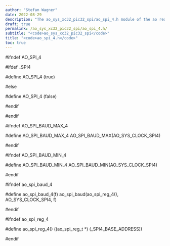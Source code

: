 ```yaml
---
author: "Stefan Wagner"
date: 2022-08-29
description: "The ao_sys_xc32_pic32_spi/ao_spi_4.h module of the ao real-time operating system."
draft: true
permalink: /ao_sys_xc32_pic32_spi/ao_spi_4.h/ 
subtitle: "<code>ao_sys_xc32_pic32_spi</code>"
title: "<code>ao_spi_4.h</code>"
toc: true
---
```


#ifndef AO_SPI_4

#ifdef  _SPI4

#define AO_SPI_4            (true)

#else

#define AO_SPI_4            (false)

#endif

#endif

#ifndef AO_SPI_BAUD_MAX_4

#define AO_SPI_BAUD_MAX_4   AO_SPI_BAUD_MAX(AO_SYS_CLOCK_SPI4)

#endif

#ifndef AO_SPI_BAUD_MIN_4

#define AO_SPI_BAUD_MIN_4   AO_SPI_BAUD_MIN(AO_SYS_CLOCK_SPI4)

#endif

#ifndef ao_spi_baud_4

#define ao_spi_baud_4(f)    ao_spi_baud(ao_spi_reg_4(), AO_SYS_CLOCK_SPI4, f)

#endif

#ifndef ao_spi_reg_4

#define ao_spi_reg_4()      ((ao_spi_reg_t *) (_SPI4_BASE_ADDRESS))

#endif

